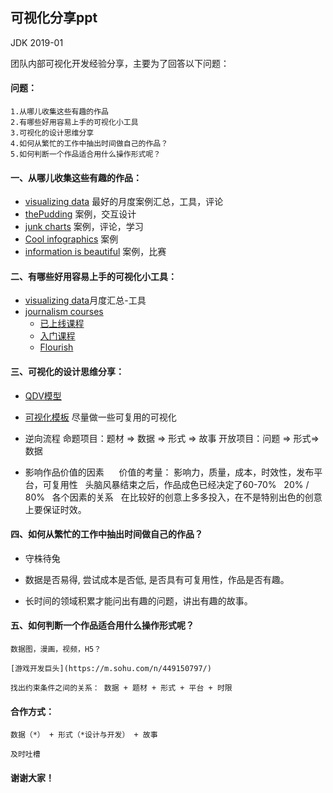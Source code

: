 ## 可视化分享ppt
JDK 2019-01

团队内部可视化开发经验分享，主要为了回答以下问题：

#### 问题：
    1.从哪儿收集这些有趣的作品
    2.有哪些好用容易上手的可视化小工具
    3.可视化的设计思维分享
    4.如何从繁忙的工作中抽出时间做自己的作品？
    5.如何判断一个作品适合用什么操作形式呢？

#### 一、从哪儿收集这些有趣的作品：

* [visualizing data](http://www.visualisingdata.com/) 最好的月度案例汇总，工具，评论
* [thePudding](https://pudding.cool/) 案例，交互设计
* [junk charts](https://junkcharts.typepad.com/junk_charts/) 案例，评论，学习
* [Cool infographics](https://flowingdata.com/) 案例
* [information is beautiful](https://informationisbeautiful.net/) 案例，比赛

#### 二、有哪些好用容易上手的可视化小工具：

* [visualizing data](http://www.visualisingdata.com/)月度汇总-工具
* [journalism courses](https://journalismcourses.org/)
    * [已上线课程](https://journalismcourses.org/resource-list.html)
    * [入门课程](https://journalismcourses.org/DE0618.html)
    * [Flourish](https://flourish.studio/)


#### 三、可视化的设计思维分享：

* [QDV模型](https://junkcharts.typepad.com/junk_charts/junk-charts-trifecta-checkup-the-definitive-guide.html)

* [可视化模板](https://www.youtube.com/watch?v=VRgJnX1lr04) 尽量做一些可复用的可视化
* 逆向流程
    命题项目：题材 => 数据 => 形式 => 故事
    开放项目：问题 => 形式=> 数据
* 影响作品价值的因素   
  价值的考量： 影响力，质量，成本，时效性，发布平台，可复用性
  头脑风暴结束之后，作品成色已经决定了60-70%
  20% / 80%
  各个因素的关系
  在比较好的创意上多多投入，在不是特别出色的创意上要保证时效。
  
#### 四、如何从繁忙的工作中抽出时间做自己的作品？

* 守株待兔

* 数据是否易得, 尝试成本是否低, 是否具有可复用性，作品是否有趣。

* 长时间的领域积累才能问出有趣的问题，讲出有趣的故事。

#### 五、如何判断一个作品适合用什么操作形式呢？

    数据图，漫画，视频，H5？

    [游戏开发巨头](https://m.sohu.com/n/449150797/)

    找出约束条件之间的关系： 数据 + 题材 + 形式 + 平台 + 时限



#### 合作方式：
    数据（*） + 形式（*设计与开发） + 故事

    及时吐槽



#### 谢谢大家！

